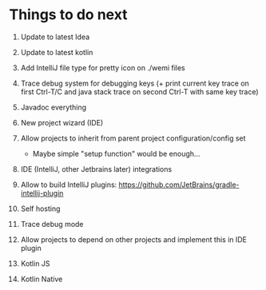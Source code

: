 # Things to do next

1. Update to latest Idea

1. Update to latest kotlin

1. Add IntelliJ file type for pretty icon on ./wemi files

1. Trace debug system for debugging keys (+ print current key trace on first Ctrl-T/C and java stack trace on second Ctrl-T with same key trace)

1. Javadoc everything

1. New project wizard (IDE)

1. Allow projects to inherit from parent project configuration/config set
	- Maybe simple "setup function" would be enough...

1. IDE (IntelliJ, other Jetbrains later) integrations

1. Allow to build IntelliJ plugins: https://github.com/JetBrains/gradle-intellij-plugin

1. Self hosting

1. Trace debug mode

1. Allow projects to depend on other projects and implement this in IDE plugin

1. Kotlin JS

1. Kotlin Native
